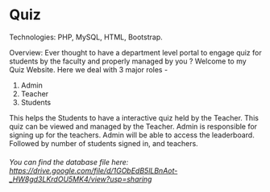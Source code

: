 # Quiz
Technologies:
  PHP, MySQL, HTML, Bootstrap.

Overview:
  Ever thought to have a department level portal to engage quiz for students by the faculty and properly managed by you ?
  Welcome to my Quiz Website. 
  Here we deal with 3 major roles - 
  1. Admin
  2. Teacher
  3. Students

  This helps the Students to have a interactive quiz held by the Teacher.
  This quiz can be viewed and managed by the Teacher.
  Admin is responsible for signing up for the teachers.
  Admin will be able to access the leaderboard. Followed by number of students signed in, and teachers.
  
  
  ###### You can find the database file here: https://drive.google.com/file/d/1GObEdB5lLBnAot-_HW8gd3LKrdOU5MK4/view?usp=sharing
  
